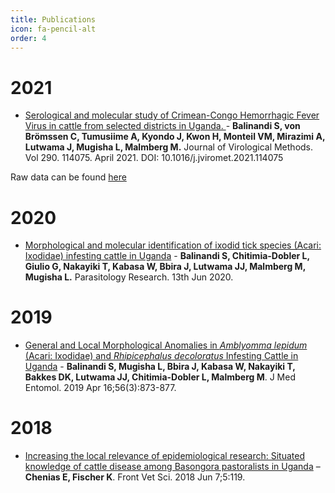```yaml
---
title: Publications
icon: fa-pencil-alt
order: 4
---
```


# 2021
- [Serological and molecular study of Crimean-Congo Hemorrhagic Fever Virus in cattle from selected districts in Uganda. ](https://www.sciencedirect.com/science/article/pii/S0166093421000148?via%3Dihub) - **Balinandi S, von Brömssen C, Tumusiime A, Kyondo J, Kwon H, Monteil VM, Mirazimi A, Lutwama J, Mugisha L, Malmberg M.** Journal of Virological Methods. Vol 290. 114075. April 2021. DOI: 10.1016/j.jviromet.2021.114075

Raw data can be found [here](https://doi.org/10.17044/scilifelab.13564364)

# 2020
- [Morphological and molecular identification of ixodid tick species (Acari: Ixodidae) infesting cattle in Uganda](https://link.springer.com/article/10.1007/s00436-020-06742-z) - **Balinandi S, Chitimia-Dobler L, Giulio G, Nakayiki T, Kabasa W, Bbira J, Lutwama JJ, Malmberg M, Mugisha L.** Parasitology Research. 13th Jun 2020.

# 2019
- [General and Local Morphological Anomalies in *Amblyomma lepidum* (Acari: Ixodidae) and *Rhipicephalus decoloratus* Infesting Cattle in Uganda](https://doi.org/10.1093/jme/tjy221)	- **Balinandi S, Mugisha L, Bbira J, Kabasa W, Nakayiki T, Bakkes DK, Lutwama JJ, Chitimia-Dobler L, Malmberg M**. J Med Entomol. 2019 Apr 16;56(3):873-877.

# 2018
- [Increasing the local relevance of epidemiological research: Situated knowledge of cattle disease among Basongora pastoralists in Uganda](https://doi.org/10.3389/fvets.2018.00119) – **Chenias E, Fischer K**. Front Vet Sci. 2018 Jun 7;5:119.
